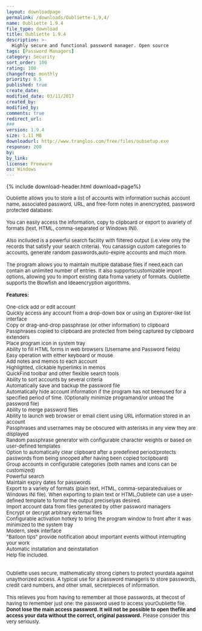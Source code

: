 ```yaml
---
layout: downloadpage
permalink: /downloads/Oubliette-1,9,4/
name: Oubliette 1.9.4
file_type: download
title: Oubliette 1.9.4
description: >-
  Highly secure and functional password manager. Open source
tags: [Password Managers]
category: Security
sort_order: 100
rating: 100
changefreq: monthly
priority: 0.5
published: true
create_date: 
modified_date: 03/11/2017
created_by: 
modified_by: 
comments: true
redirect_url: 
### 
version: 1.9.4
size: 1.11 MB
downloadurl: http://www.tranglos.com/free/files/oubsetup.exe
response: 200
by: 
by_link: 
license: Freeware
os: Windows
---
```


{% include download-header.html download=page%}

<p style="fix-download-text !important">
<p><font size="2"><p>Oubliette allows you to store a list of accounts with information suchas account name, associated password, URL, and free-form notes in anencrypted, password protected database. <br />
<br />
You can easily access the information, copy to clipboard or export to avariety of formats (text, HTML, comma-separated or Windows INI). <br />
<br />
Also inclluded is a powerful search facility with filtered output (i.e.view only the records that satisfy your search criteria). You canassign custom categories to accounts, generate random passwords,auto-expire accounts and much more. <br />
<br />
The program allows you to maintain multiple database files if need,each can contain an unlimited number of entries. It also supportscustomizable import options, allowing you to import existing data froma variety of formats. Oubliette supports the Blowfish and Ideaencryption algorithms.<br />
<br />
<span class="articleDetailsLink"><strong>Features:</strong></span><br />
<br />
One-click add or edit account <br />
Quickly access any account from a drop-down box or using an Explorer-like list interface <br />
Copy or drag-and-drop passphrase (or other information) to clipboard <br />
Passphrases copied to clipboard are protected from being captured by clipboard extenders <br />
Place program icon in system tray <br />
Ability to fill HTML forms in web browsers (Username and Password fields) <br />
Easy operation with either keyboard or mouse <br />
Add notes and memos to each account <br />
Highlighted, clickable hyperlinks in memos <br />
QuickFind toolbar and other flexible search tools <br />
Ability to sort accounts by several criteria <br />
Automatically save and backup the password file <br />
Automatically hide account information if the program has not beenused for a specified period of time. (Optionally minimize programand/or unload the password file) <br />
Ability to merge password files <br />
Ability to launch web browser or email</a> client using URL information stored in an account <br />
Passphrases and usernames may be obscured with asterisks in any view they are displayed <br />
Random passphrase generator with configurable character weights or based on user-defined templates <br />
Option to automatically clear clipboard after a predefined period(protects passwords from being snooped after having been copied toclipboard) <br />
Group accounts in configurable categories (both names and icons can be customized) <br />
Powerful search <br />
Maintain expiry dates for passwords <br />
Export to a variety of formats (plain text, HTML, comma-separatedvalues or Windows INI file). When exporting to plain text or HTML,Oubliete can use a user-defined template to format the output preciselyas desired. <br />
Import account data from files generated by other password managers <br />
Encrypt or decrypt arbitrary external files <br />
Configurable activation hotkey to bring the program window to front after it was minimized to the system tray <br />
Modern, sleek interface <br />
"Balloon tips" provide notification about important events without interrupting your work <br />
Automatic installation and deinstallation <br />
Help file included. <br />
<br />
<br />
Oubliette uses secure, mathematically strong ciphers to protect yourdata against unaythorized access. A typical use for a password manageris to store passwords, credit card numbers, and other small, secretpieces of information. <br />
<br />
This relieves you from having to remember all those passwords, at thecost of having to remember just one: the password used to access yourOubliette file. <strong>Donot lose the main access password. It will not be possible to open thefile and access your data without the correct, original password.</strong> Please consider this very seriously.</p></p></p>
